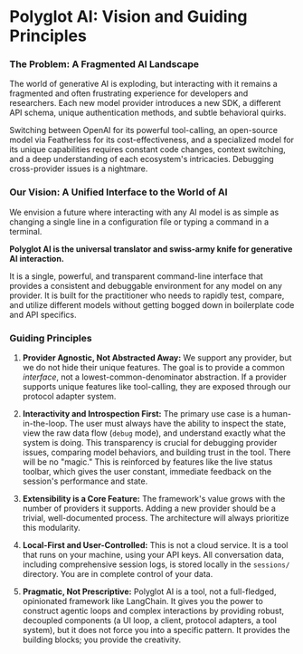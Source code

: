 # Polyglot AI: Vision and Guiding Principles

### The Problem: A Fragmented AI Landscape

The world of generative AI is exploding, but interacting with it remains a fragmented and often frustrating experience for developers and researchers. Each new model provider introduces a new SDK, a different API schema, unique authentication methods, and subtle behavioral quirks.

Switching between OpenAI for its powerful tool-calling, an open-source model via Featherless for its cost-effectiveness, and a specialized model for its unique capabilities requires constant code changes, context switching, and a deep understanding of each ecosystem's intricacies. Debugging cross-provider issues is a nightmare.

### Our Vision: A Unified Interface to the World of AI

We envision a future where interacting with any AI model is as simple as changing a single line in a configuration file or typing a command in a terminal.

**Polyglot AI is the universal translator and swiss-army knife for generative AI interaction.**

It is a single, powerful, and transparent command-line interface that provides a consistent and debuggable environment for any model on any provider. It is built for the practitioner who needs to rapidly test, compare, and utilize different models without getting bogged down in boilerplate code and API specifics.

### Guiding Principles

1.  **Provider Agnostic, Not Abstracted Away:** We support any provider, but we do not hide their unique features. The goal is to provide a common *interface*, not a lowest-common-denominator abstraction. If a provider supports unique features like tool-calling, they are exposed through our protocol adapter system.

2.  **Interactivity and Introspection First:** The primary use case is a human-in-the-loop. The user must always have the ability to inspect the state, view the raw data flow (`debug` mode), and understand exactly what the system is doing. This transparency is crucial for debugging provider issues, comparing model behaviors, and building trust in the tool. There will be no "magic." This is reinforced by features like the live status toolbar, which gives the user constant, immediate feedback on the session's performance and state.

3.  **Extensibility is a Core Feature:** The framework's value grows with the number of providers it supports. Adding a new provider should be a trivial, well-documented process. The architecture will always prioritize this modularity.

4.  **Local-First and User-Controlled:** This is not a cloud service. It is a tool that runs on your machine, using your API keys. All conversation data, including comprehensive session logs, is stored locally in the `sessions/` directory. You are in complete control of your data.

5.  **Pragmatic, Not Prescriptive:** Polyglot AI is a tool, not a full-fledged, opinionated framework like LangChain. It gives you the power to construct agentic loops and complex interactions by providing robust, decoupled components (a UI loop, a client, protocol adapters, a tool system), but it does not force you into a specific pattern. It provides the building blocks; you provide the creativity.
